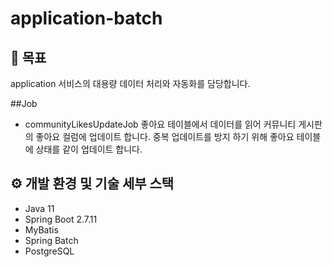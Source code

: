 # application-batch

## 📒 목표
application 서비스의 대용량 데이터 처리와 자동화를 담당합니다.

##Job 
- communityLikesUpdateJob  좋아요 테이블에서 데이터를 읽어 커뮤니티 게시판의 좋아요 컬럼에 업데이트 합니다. 중복 업데이트를 방지 하기 위해 좋아요 테이블에 상태를 같이 업데이트 합니다. 

## ⚙️ 개발 환경 및 기술 세부 스택
- Java 11
- Spring Boot 2.7.11
- MyBatis
- Spring Batch
- PostgreSQL
